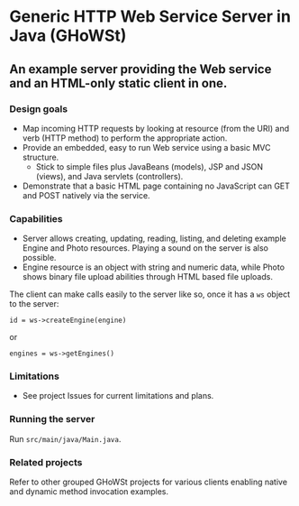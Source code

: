 # Generic HTTP Web Service Server in Java (GHoWSt)

## An example server providing the Web service and an HTML-only static client in one.

### Design goals

- Map incoming HTTP requests by looking at resource (from the URI) and verb (HTTP method) to perform the appropriate action.
- Provide an embedded, easy to run Web service using a basic MVC structure.
  - Stick to simple files plus JavaBeans (models), JSP and JSON (views), and Java servlets (controllers).
- Demonstrate that a basic HTML page containing no JavaScript can GET and POST natively via the service.

### Capabilities

- Server allows creating, updating, reading, listing, and deleting example Engine and Photo resources. Playing a sound on the server is also possible.
- Engine resource is an object with string and numeric data, while Photo shows binary file upload abilities through HTML based file uploads.

The client can make calls easily to the server like so, once it has a `ws` object to the server:

`id = ws->createEngine(engine)`

or

`engines = ws->getEngines()`

### Limitations

- See project Issues for current limitations and plans.

### Running the server

Run `src/main/java/Main.java`.

### Related projects

Refer to other grouped GHoWSt projects for various clients enabling native and dynamic method invocation examples.